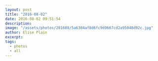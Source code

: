 ```yaml
---
layout: post
title: "2016-08-02"
date: 2016-08-02 09:51:54
description: 
image: "/assets/photos/201608/5a6304af8d6fc9d9667cd2a95048d92c.jpg"
author: Elise Plain
excerpt: 
tags: 
  - photos
  - all
---
```



<p></p>
